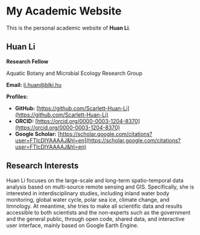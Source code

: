 # My Academic Website

This is the personal academic website of **Huan Li**.

## Huan Li

**Research Fellow**

Aquatic Botany and Microbial Ecology Research Group

**Email:** [li.huan@blki.hu](mailto:li.huan@blki.hu)

**Profiles:**
- **GitHub:** [https://github.com/Scarlett-Huan-Li](https://github.com/Scarlett-Huan-Li)
- **ORCID:** [https://orcid.org/0000-0003-1204-8370](https://orcid.org/0000-0003-1204-8370)
- **Google Scholar:** [https://scholar.google.com/citations?user=FTIcDIYAAAAJ&hl=en](https://scholar.google.com/citations?user=FTIcDIYAAAAJ&hl=en)

## Research Interests

Huan Li focuses on the large-scale and long-term spatio-temporal data analysis based on multi-source remote sensing and GIS. Specifically, she is interested in interdisciplinary studies, including inland water body monitoring, global water cycle, polar sea ice, climate change, and limnology. At meantime, she tries to make all scientific data and results accessible to both scientists and the non-experts such as the government and the general public, through open code, shared data, and interactive user interface, mainly based on Google Earth Engine.

